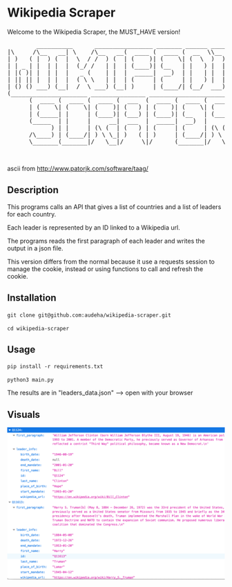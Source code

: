 # Wikipedia Scraper

Welcome to the Wikipedia Scraper, the MUST_HAVE version!
 <pre>
        __________      ________________ _______ ______ ________________
|\     /\__   __| \    /\__   __(  ____ (  ____ (  __  \\__   __(  ___  )
| )   ( |  ) (  |  \  / /  ) (  | (    )| (    \| (  \  )  ) (  | (   ) |
| | _ | |  | |  |  (_/ /   | |  | (____)| (__   | |   ) |  | |  | (___) |
| |( )| |  | |  |   _ (    | |  |  _____|  __)  | |   | |  | |  |  ___  |
| || || |  | |  |  ( \ \   | |  | (     | (     | |   ) |  | |  | (   ) |
| () () ___) (__|  /  \ ___) (__| )     | (____/| (__/  ___) (__| )   ( |
(_____________________ _______________ _________________________|/     \|
      (  ____ (  ____ (  ____ (  ___  (  ____ (  ____ (  ____ )
      | (    \| (    \| (    )| (   ) | (    )| (    \| (    )|
      | (_____| |     | (____)| (___) | (____)| (__   | (____)|
      (_____  | |     |     __|  ___  |  _____|  __)  |     __)
            ) | |     | (\ (  | (   ) | (     | (     | (\ (
      /\____) | (____/| ) \ \_| )   ( | )     | (____/| ) \ \__
      \_______(_______|/   \__|/     \|/      (_______|/   \__/

 </pre>
  ascii from http://www.patorjk.com/software/taag/

## Description
This programs calls an API that gives a list of countries and a list of leaders for each country. </p>
Each leader is represented by an ID linked to a Wikipedia url.</p>
The programs reads the first paragraph of each leader and writes the output in a json file.

This version differs from the normal because it use a requests session to manage the cookie, instead or using functions to call and refresh the cookie.

## Installation
`git clone git@github.com:audeha/wikipedia-scraper.git`  </p>
`cd wikipedia-scraper`

## Usage
`pip install -r requirements.txt` </p>
`python3 main.py` </p>
The results are in "leaders_data.json" --> open with your browser</p>

## Visuals
![Alt Text](./Screenshot1.png)
